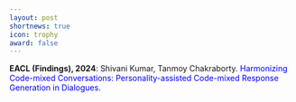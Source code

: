 ```yaml
---
layout: post
shortnews: true
icon: trophy
award: false
---
```



<b>EACL (Findings), 2024</b>: Shivani Kumar, Tanmoy Chakraborty. <font color="blue">Harmonizing Code-mixed Conversations: Personality-assisted Code-mixed Response Generation in Dialogues.</font>
